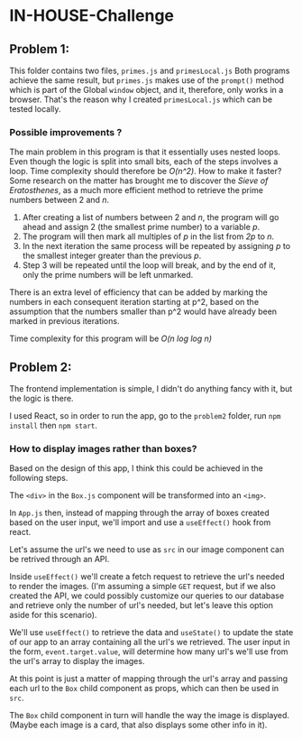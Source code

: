 # IN-HOUSE-Challenge

## Problem 1:

This folder contains two files, `primes.js` and `primesLocal.js`
Both programs achieve the same result, but `primes.js` makes use of the `prompt()` method which is part of the Global `window` object, and it, therefore, only works in a browser. 
That's the reason why I created `primesLocal.js` which can be tested locally. 

### Possible improvements ?
The main problem in this program is that it essentially uses nested loops. Even though the logic is split into small bits, each of the steps involves a loop. 
Time complexity should therefore be *O(n^2)*. 
How to make it faster? 
Some research on the matter has brought me to discover the *Sieve of Eratosthenes*, as a much more efficient method to retrieve the prime numbers between 2 and *n*. 

1) After creating a list of numbers between 2 and *n*, the program will go ahead and assign 2 (the smallest prime number) to a variable *p*.
2) The program will then mark all multiples of *p* in the list from *2p* to *n*. 
3) In the next iteration the same process will be repeated by assigning *p* to the smallest integer greater than the previous *p*. 
4) Step 3 will be repeated until the loop will break, and by the end of it, only the prime numbers will be left unmarked. 

There is an extra level of efficiency that can be added by marking the numbers in each consequent iteration starting at p^2, based on the assumption that the numbers smaller than p^2 would have already been marked in previous iterations. 

Time complexity for this program will be *O(n log log n)*

## Problem 2:

The frontend implementation is simple, I didn't do anything fancy with it, but the logic is there. 

I used React, so in order to run the app, go to the `problem2` folder, run `npm install` then `npm start`. 

### How to display images rather than boxes? 
Based on the design of this app, I think this could be achieved in the following steps. 

The `<div>` in the `Box.js` component will be transformed into an `<img>`. 

In `App.js` then, instead of mapping through the array of boxes created based on the user input, we'll import and use a `useEffect()` hook from react. 

Let's assume the url's we need to use as `src` in our image component can be retrived through an API.

Inside `useEffect()` we'll create a fetch request to retrieve the url's needed to render the images. 
(I'm assuming a simple `GET` request, but if we also created the API, we could possibly customize our queries to our database and retrieve only the number of url's needed, but let's leave this option aside for this scenario).

We'll use `useEffect()` to retrieve the data and `useState()` to update the state of our app to an array containing all the url's we retrieved. 
The user input in the form, `event.target.value`, will determine how many url's we'll use from the url's array to display the images. 

At this point is just a matter of mapping through the url's array and passing each url to the `Box` child component as props, which can then be used in `src`.

The `Box` child component in turn will handle the way the image is displayed. (Maybe each image is a card, that also displays some other info in it).


